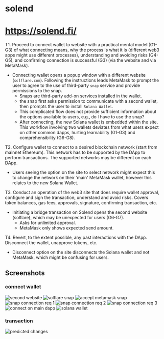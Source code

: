# solend
# https://solend.fi/

T1. Proceed to connect wallet to website with a practical mental model (G1-G3) of what connecting means, why the process is what it is (different web3 apps might use different processes), understanding and avoiding risks (G4-G5), and confirming connection is successful (G3) (via the website and via MetaMask).

- Connecting wallet opens a popup window with a different website (`solflare.com`). Following the instructions leads MetaMask to prompt the user to agree to the use of third-party `snap` service and provide permissions to the snap.
    - Snaps are third-party add-on services installed in the wallet.
    - the snap first asks permission to communicate with a second wallet, then prompts the user to install `Solana Wallet`.  
    - This complicated flow does not provide sufficient information about the options available to users, e.g., do I have to use the snap?
    - After connecting, the new Solana wallet is embedded within the site. This workflow involving two wallets deviates from what users expect on other common dapps, hurting learnability (G1-G3) and comprehensibility (G6-G8).

T2. Configure wallet to connect to a desired blockchain network (start from mainnet Ethereum). This network has to be supported by the DApp to perform transactions. The supported networks may be different on each DApp.

- Users seeing the option on the site to select network might expect this to change the network on their 'main' MetaMask wallet, however this relates to the new Solana Wallet.

T3. Conduct an operation of the web3 site that does require wallet approval, configure and sign the transaction, understand and avoid risks. Covers token balances, gas fees, approvals, signature, confirming transaction, etc.

- Initiating a bridge transaction on Solend opens the second website (solflare), which may be unexpected for users (G6-G7).
    - Asks for unlimited approval.
    - MetaMask only shows expected send amount.


T4. Revert, to the extent possible, any past interactions with the DApp. Disconnect the wallet, unapprove tokens, etc. 

- Disconnect option on the site disconnects the Solana wallet and not MetaMask, which might be confusing for users.

## Screenshots
### connect wallet
![second website](image-43.png)
![solflare snap](image-44.png)
![accept metamask snap](image-45.png)
![snap connection req 1](image-46.png)
![snap connection req 2](image-47.png)
![snap connection req 3](image-48.png)
![connect on main dapp](image-49.png)
![solana wallet](image-50.png)

### transaction
![predicted changes](image-51.png)
